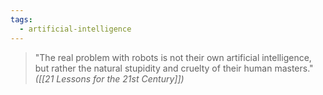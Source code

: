 ```yaml
---
tags:
  - artificial-intelligence
---
```

> "The real problem with robots is not their own artificial intelligence, but rather the natural stupidity and cruelty of their human masters."
> _([[21 Lessons for the 21st Century]])_